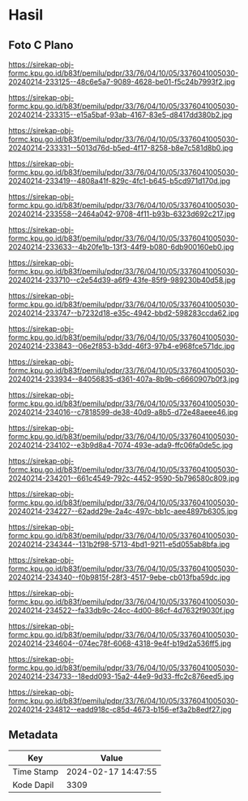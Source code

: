 # Hasil

## Foto C Plano

https://sirekap-obj-formc.kpu.go.id/b83f/pemilu/pdpr/33/76/04/10/05/3376041005030-20240214-233125--48c6e5a7-9089-4628-be01-f5c24b7993f2.jpg

https://sirekap-obj-formc.kpu.go.id/b83f/pemilu/pdpr/33/76/04/10/05/3376041005030-20240214-233315--e15a5baf-93ab-4167-83e5-d8417dd380b2.jpg

https://sirekap-obj-formc.kpu.go.id/b83f/pemilu/pdpr/33/76/04/10/05/3376041005030-20240214-233331--5013d76d-b5ed-4f17-8258-b8e7c581d8b0.jpg

https://sirekap-obj-formc.kpu.go.id/b83f/pemilu/pdpr/33/76/04/10/05/3376041005030-20240214-233419--4808a41f-829c-4fc1-b645-b5cd971d170d.jpg

https://sirekap-obj-formc.kpu.go.id/b83f/pemilu/pdpr/33/76/04/10/05/3376041005030-20240214-233558--2464a042-9708-4f11-b93b-6323d692c217.jpg

https://sirekap-obj-formc.kpu.go.id/b83f/pemilu/pdpr/33/76/04/10/05/3376041005030-20240214-233633--4b20fe1b-13f3-44f9-b080-6db900160eb0.jpg

https://sirekap-obj-formc.kpu.go.id/b83f/pemilu/pdpr/33/76/04/10/05/3376041005030-20240214-233710--c2e54d39-a6f9-43fe-85f9-989230b40d58.jpg

https://sirekap-obj-formc.kpu.go.id/b83f/pemilu/pdpr/33/76/04/10/05/3376041005030-20240214-233747--b7232d18-e35c-4942-bbd2-598283ccda62.jpg

https://sirekap-obj-formc.kpu.go.id/b83f/pemilu/pdpr/33/76/04/10/05/3376041005030-20240214-233843--06e2f853-b3dd-46f3-97b4-e968fce571dc.jpg

https://sirekap-obj-formc.kpu.go.id/b83f/pemilu/pdpr/33/76/04/10/05/3376041005030-20240214-233934--84056835-d361-407a-8b9b-c6660907b0f3.jpg

https://sirekap-obj-formc.kpu.go.id/b83f/pemilu/pdpr/33/76/04/10/05/3376041005030-20240214-234016--c7818599-de38-40d9-a8b5-d72e48aeee46.jpg

https://sirekap-obj-formc.kpu.go.id/b83f/pemilu/pdpr/33/76/04/10/05/3376041005030-20240214-234102--e3b9d8a4-7074-493e-ada9-ffc06fa0de5c.jpg

https://sirekap-obj-formc.kpu.go.id/b83f/pemilu/pdpr/33/76/04/10/05/3376041005030-20240214-234201--661c4549-792c-4452-9590-5b796580c809.jpg

https://sirekap-obj-formc.kpu.go.id/b83f/pemilu/pdpr/33/76/04/10/05/3376041005030-20240214-234227--62add29e-2a4c-497c-bb1c-aee4897b6305.jpg

https://sirekap-obj-formc.kpu.go.id/b83f/pemilu/pdpr/33/76/04/10/05/3376041005030-20240214-234344--131b2f98-5713-4bd1-9211-e5d055ab8bfa.jpg

https://sirekap-obj-formc.kpu.go.id/b83f/pemilu/pdpr/33/76/04/10/05/3376041005030-20240214-234340--f0b9815f-28f3-4517-9ebe-cb013fba59dc.jpg

https://sirekap-obj-formc.kpu.go.id/b83f/pemilu/pdpr/33/76/04/10/05/3376041005030-20240214-234522--fa33db9c-24cc-4d00-86cf-4d7632f9030f.jpg

https://sirekap-obj-formc.kpu.go.id/b83f/pemilu/pdpr/33/76/04/10/05/3376041005030-20240214-234604--074ec78f-6068-4318-9e4f-b19d2a536ff5.jpg

https://sirekap-obj-formc.kpu.go.id/b83f/pemilu/pdpr/33/76/04/10/05/3376041005030-20240214-234733--18edd093-15a2-44e9-9d33-ffc2c876eed5.jpg

https://sirekap-obj-formc.kpu.go.id/b83f/pemilu/pdpr/33/76/04/10/05/3376041005030-20240214-234812--eadd918c-c85d-4673-b156-ef3a2b8edf27.jpg


## Metadata

| Key        | Value               |
| ---------- | ------------------- |
| Time Stamp | 2024-02-17 14:47:55 |
| Kode Dapil | 3309                |



